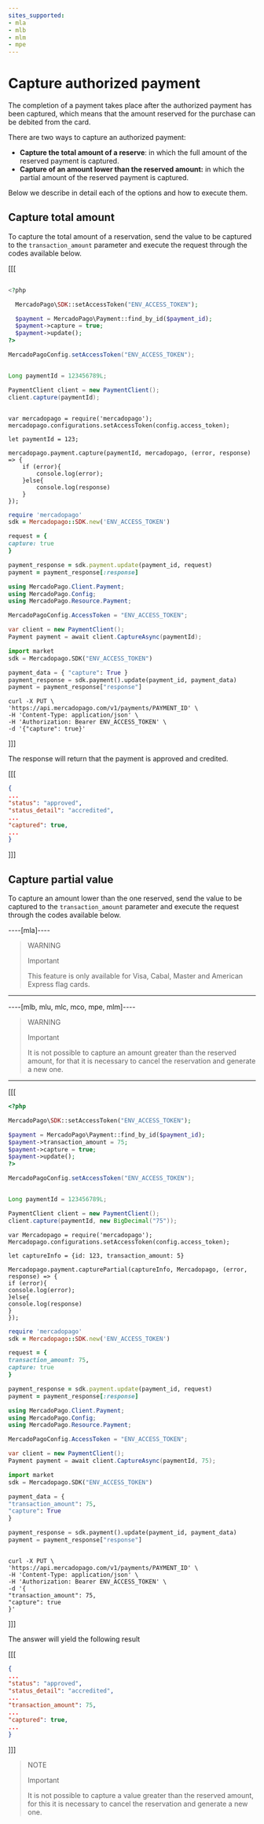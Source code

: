 ```yaml
---
sites_supported:
- mla
- mlb
- mlm
- mpe
---
```


# Capture authorized payment

The completion of a payment takes place after the authorized payment has been captured, which means that the amount reserved for the purchase can be debited from the card.

There are two ways to capture an authorized payment:


* **Capture the total amount of a reserve**: in which the full amount of the reserved payment is captured.
* **Capture of an amount lower than the reserved amount:** in which the partial amount of the reserved payment is captured.

Below we describe in detail each of the options and how to execute them.


## Capture total amount


To capture the total amount of a reservation, send the value to be captured to the `transaction_amount` parameter and execute the request through the codes available below.


[[[
```php
          
<?php

  MercadoPago\SDK::setAccessToken("ENV_ACCESS_TOKEN");

  $payment = MercadoPago\Payment::find_by_id($payment_id);
  $payment->capture = true;
  $payment->update();
?>
```
```java
MercadoPagoConfig.setAccessToken("ENV_ACCESS_TOKEN");


Long paymentId = 123456789L;

PaymentClient client = new PaymentClient();
client.capture(paymentId);
```
```node
          
var mercadopago = require('mercadopago');
mercadopago.configurations.setAccessToken(config.access_token);

let paymentId = 123;

mercadopago.payment.capture(paymentId, mercadopago, (error, response) => {
    if (error){
        console.log(error);
    }else{
        console.log(response)
    }
});
```
```ruby
require 'mercadopago'
sdk = Mercadopago::SDK.new('ENV_ACCESS_TOKEN')

request = {
capture: true
}

payment_response = sdk.payment.update(payment_id, request)
payment = payment_response[:response]
```
```csharp
using MercadoPago.Client.Payment;
using MercadoPago.Config;
using MercadoPago.Resource.Payment;

MercadoPagoConfig.AccessToken = "ENV_ACCESS_TOKEN";

var client = new PaymentClient();
Payment payment = await client.CaptureAsync(paymentId);
```
```python
import market
sdk = Mercadopago.SDK("ENV_ACCESS_TOKEN")

payment_data = { "capture": True }
payment_response = sdk.payment().update(payment_id, payment_data)
payment = payment_response["response"]
```
```curl
curl -X PUT \
'https://api.mercadopago.com/v1/payments/PAYMENT_ID' \
-H 'Content-Type: application/json' \
-H 'Authorization: Bearer ENV_ACCESS_TOKEN' \
-d '{"capture": true}'
```
]]]

The response will return that the payment is approved and credited.

[[[
```json
{
...
"status": "approved",
"status_detail": "accredited",
...
"captured": true,
...
}
```
]]]


## Capture partial value


To capture an amount lower than the one reserved, send the value to be captured to the `transaction_amount` parameter and execute the request through the codes available below.

----[mla]----
> WARNING
>
> Important
>
> This feature is only available for Visa, Cabal, Master and American Express flag cards.
------------

----[mlb, mlu, mlc, mco, mpe, mlm]----
> WARNING
>
> Important
>
> It is not possible to capture an amount greater than the reserved amount, for that it is necessary to cancel the reservation and generate a new one.
------------
 
[[[
```php
<?php

MercadoPago\SDK::setAccessToken("ENV_ACCESS_TOKEN");

$payment = MercadoPago\Payment::find_by_id($payment_id);
$payment->transaction_amount = 75;
$payment->capture = true;
$payment->update();
?>
```
```java
MercadoPagoConfig.setAccessToken("ENV_ACCESS_TOKEN");


Long paymentId = 123456789L;

PaymentClient client = new PaymentClient();
client.capture(paymentId, new BigDecimal("75"));
```
```node
var Mercadopago = require('mercadopago');
Mercadopago.configurations.setAccessToken(config.access_token);

let captureInfo = {id: 123, transaction_amount: 5}

Mercadopago.payment.capturePartial(captureInfo, Mercadopago, (error, response) => {
if (error){
console.log(error);
}else{
console.log(response)
}
});
```
```ruby
require 'mercadopago'
sdk = Mercadopago::SDK.new('ENV_ACCESS_TOKEN')

request = {
transaction_amount: 75,
capture: true
}

payment_response = sdk.payment.update(payment_id, request)
payment = payment_response[:response]
```
```csharp
using MercadoPago.Client.Payment;
using MercadoPago.Config;
using MercadoPago.Resource.Payment;

MercadoPagoConfig.AccessToken = "ENV_ACCESS_TOKEN";

var client = new PaymentClient();
Payment payment = await client.CaptureAsync(paymentId, 75);
```
```python
import market
sdk = Mercadopago.SDK("ENV_ACCESS_TOKEN")

payment_data = {
"transaction_amount": 75,
"capture": True
}

payment_response = sdk.payment().update(payment_id, payment_data)
payment = payment_response["response"]
```
```curl

curl -X PUT \
'https://api.mercadopago.com/v1/payments/PAYMENT_ID' \
-H 'Content-Type: application/json' \
-H 'Authorization: Bearer ENV_ACCESS_TOKEN' \
-d '{
"transaction_amount": 75,
"capture": true
}'
```
]]]


The answer will yield the following result

[[[
```json
{
...
"status": "approved",
"status_detail": "accredited",
...
"transaction_amount": 75,
...
"captured": true,
...
}
```
]]]


> NOTE
>
> Important
>
> It is not possible to capture a value greater than the reserved amount, for this it is necessary to cancel the reservation and generate a new one.
